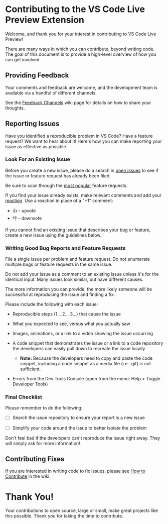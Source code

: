 # Contributing to the VS Code Live Preview Extension

Welcome, and thank you for your interest in contributing to VS Code Live
Preview!

There are many ways in which you can contribute, beyond writing code. The goal
of this document is to provide a high-level overview of how you can get
involved.

## Providing Feedback

Your comments and feedback are welcome, and the development team is available
via a handful of different channels.

See the
[Feedback Channels](https://github.com/microsoft/vscode/wiki/Feedback-Channels)
wiki page for details on how to share your thoughts.

## Reporting Issues

Have you identified a reproducible problem in VS Code? Have a feature request?
We want to hear about it! Here's how you can make reporting your issue as
effective as possible.

### Look For an Existing Issue

Before you create a new issue, please do a search in
[open issues](https://github.com/microsoft/vscode-livepreview/issues) to see if
the issue or feature request has already been filed.

Be sure to scan through the
[most popular](https://github.com/microsoft/vscode-livepreview/issues?q=is%3Aopen+is%3Aissue+label%3Afeature-request+sort%3Areactions-%2B1-desc)
feature requests.

If you find your issue already exists, make relevant comments and add your
[reaction](https://github.com/blog/2119-add-reactions-to-pull-requests-issues-and-comments).
Use a reaction in place of a "+1" comment:

-   👍 - upvote
-   👎 - downvote

If you cannot find an existing issue that describes your bug or feature, create
a new issue using the guidelines below.

### Writing Good Bug Reports and Feature Requests

File a single issue per problem and feature request. Do not enumerate multiple
bugs or feature requests in the same issue.

Do not add your issue as a comment to an existing issue unless it's for the
identical input. Many issues look similar, but have different causes.

The more information you can provide, the more likely someone will be successful
at reproducing the issue and finding a fix.

Please include the following with each issue:

-   Reproducible steps (1... 2... 3...) that cause the issue

-   What you expected to see, versus what you actually saw

-   Images, animations, or a link to a video showing the issue occurring

-   A code snippet that demonstrates the issue or a link to a code repository
    the developers can easily pull down to recreate the issue locally

    -   **Note:** Because the developers need to copy and paste the code
        snippet, including a code snippet as a media file (i.e. .gif) is not
        sufficient.

-   Errors from the Dev Tools Console (open from the menu: Help > Toggle
    Developer Tools)

### Final Checklist

Please remember to do the following:

-   [ ] Search the issue repository to ensure your report is a new issue

-   [ ] Simplify your code around the issue to better isolate the problem

Don't feel bad if the developers can't reproduce the issue right away. They will
simply ask for more information!

## Contributing Fixes

If you are interested in writing code to fix issues, please see
[How to Contribute](https://github.com/microsoft/vscode-livepreview/wiki/How-to-Contribute)
in the wiki.

# Thank You!

Your contributions to open source, large or small, make great projects like this
possible. Thank you for taking the time to contribute.
